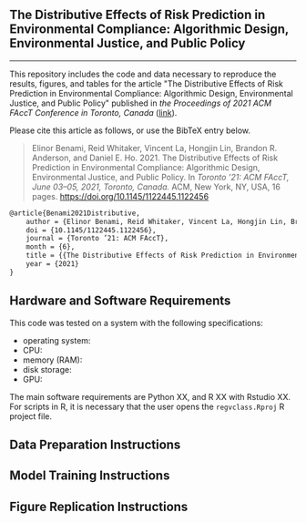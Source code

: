 ## The Distributive Effects of Risk Prediction in Environmental Compliance: Algorithmic Design, Environmental Justice, and Public Policy

---

This repository includes the code and data necessary to reproduce the results, figures, and tables for the article "The Distributive Effects of Risk Prediction in Environmental Compliance: Algorithmic Design, Environmental Justice, and Public Policy" published in *the Proceedings of 2021 ACM FAccT Conference in Toronto, Canada* ([link](https://doi.org/10.1145/1122445.1122456)).

Please cite this article as follows, or use the BibTeX entry below.

> Elinor Benami, Reid Whitaker, Vincent La, Hongjin Lin, Brandon R. Anderson, and Daniel E. Ho. 2021. The Distributive Effects of Risk Prediction in Environmental Compliance: Algorithmic Design, Environmental Justice, and Public Policy. In *Toronto ’21: ACM FAccT, June 03–05, 2021, Toronto, Canada.* ACM, New York, NY, USA, 16 pages. https://doi.org/10.1145/1122445.1122456

```tex
@article{Benami2021Distributive,
    author = {Elinor Benami, Reid Whitaker, Vincent La, Hongjin Lin, Brandon R. Anderson, and Daniel E. Ho},
    doi = {10.1145/1122445.1122456},
    journal = {Toronto ’21: ACM FAccT},
    month = {6},
    title = {{The Distributive Effects of Risk Prediction in Environmental Compliance: Algorithmic Design, Environmental Justice, and Public Policy}},
    year = {2021}
}
```

## Hardware and Software Requirements

This code was tested on a system with the following specifications:

- operating system: 
- CPU: 
- memory (RAM): 
- disk storage:
- GPU: 

The main software requirements are Python XX, and R XX with Rstudio XX. For scripts in R, it is necessary that the user opens the `regvclass.Rproj` R project file.

## Data Preparation Instructions

## Model Training Instructions

## Figure Replication Instructions

